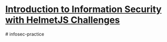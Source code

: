 # [Introduction to Information Security with HelmetJS Challenges](https://www.freecodecamp.org/learn/information-security/information-security-with-helmetjs/)
#   i n f o s e c - p r a c t i c e  
 
